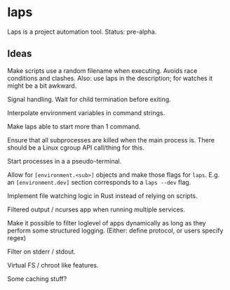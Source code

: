 # laps

Laps is a project automation tool. Status: pre-alpha.

## Ideas

Make scripts use a random filename when executing. Avoids race conditions and
clashes. Also: use laps in the description; for watches it might be a bit
awkward.

Signal handling. Wait for child termination before exiting.

Interpolate environment variables in command strings.

Make laps able to start more than 1 command.

Ensure that all subprocesses are killed when the main process is. There should
be a Linux cgroup API call/thing for this.

Start processes in a a pseudo-terminal.

Allow for `[environment.<sub>]` objects and make those flags for `laps`. E.g.
an `[environment.dev]` section corresponds to a `laps --dev` flag.

Implement file watching logic in Rust instead of relying on scripts.

Filtered output / ncurses app when running multiple services.

Make it possible to filter loglevel of apps dynamically as long as they perform
some structured logging. (Either: define protocol, or users specify regex)

Filter on stderr / stdout.

Virtual FS / chroot like features.

Some caching stuff?

